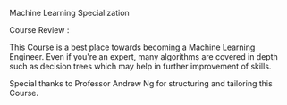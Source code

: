 Machine Learning Specialization

Course Review :

This Course is a best place towards becoming a Machine Learning Engineer. Even if you're an expert, many algorithms are covered in depth such as decision trees which may help in further improvement of skills.

Special thanks to Professor Andrew Ng for structuring and tailoring this Course.
